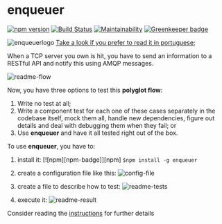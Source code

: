 # enqueuer
[![npm version](https://badge.fury.io/js/enqueuer.svg)](https://badge.fury.io/js/enqueuer) [![Build Status](https://travis-ci.org/lopidio/enqueuer.svg?branch=develop)](https://travis-ci.org/lopidio/enqueuer)
[![Maintainability](https://api.codeclimate.com/v1/badges/a4e5c9dbb8983b4b1915/maintainability)](https://codeclimate.com/github/lopidio/enqueuer/maintainability) [![Greenkeeper badge](https://badges.greenkeeper.io/lopidio/enqueuer.svg)](https://greenkeeper.io/)

![enqueuerlogo](https://github.com/lopidio/enqueuer/blob/develop/docs/images/fullLogo1.png "Enqueuer Logo")
[Take a look if you prefer to read it in portuguese](/README-PT_BR.md);

When a TCP server you own is hit, you have to send an information to a RESTful API and notify this using AMQP messages.

![readme-flow](https://github.com/lopidio/enqueuer/blob/develop/docs/images/readme-flow.png "Flow")

Now, you have three options to test this **polyglot flow**:
1. Write no test at all;
2. Write a component test for each one of these cases separately in the codebase itself, mock them all, handle new dependencies, figure out details and deal with debugging them when they fail; or
3. Use **enqueuer** and have it all tested right out of the box.

To use **enqueuer**, you have to:

1. install it:
[![npm][npm-badge]][npm]
    ```$npm install -g enqueuer```
    
2. create a configuration file like this:
    ![config-file](https://github.com/lopidio/enqueuer/blob/develop/docs/images/readme-config.png "config-file.yml")

3. create a file to describe how to test:
    ![readme-tests](https://github.com/lopidio/enqueuer/blob/develop/docs/images/readme-test.png "testfile")

4. execute it:
    ![readme-result](https://github.com/lopidio/enqueuer/blob/develop/docs/images/readme-result.png "executing")
    
    
Consider reading the [instructions](https://github.com/lopidio/enqueuer/tree/develop/docs/instructions "instructions") for further details
